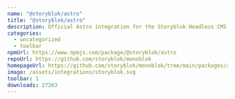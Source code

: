 ```yaml
---
name: "@storyblok/astro"
title: "@storyblok/astro"
description: Official Astro integration for the Storyblok Headless CMS
categories:
  - uncategorized
  - toolbar
npmUrl: https://www.npmjs.com/package/@storyblok/astro
repoUrl: https://github.com/storyblok/monoblok
homepageUrl: https://github.com/storyblok/monoblok/tree/main/packages/astro#readme
image: /assets/integrations/storyblok.svg
toolbar: 1
downloads: 27263
---
```

